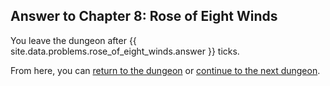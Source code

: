 ## Answer to Chapter 8: Rose of Eight Winds

You leave the dungeon after {{ site.data.problems.rose_of_eight_winds.answer }} ticks.

From here, you can [return to the dungeon](../../../chapters/08/rose-of-eight-winds.md) or [continue to the next dungeon](../../../chapters/09/you-are-here.md).
